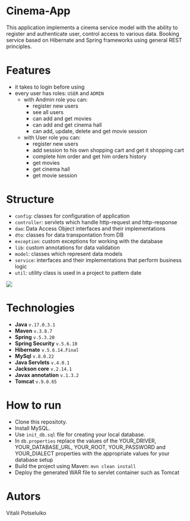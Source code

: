 ﻿# Cinema-App
This application implements a cinema service model with the ability to register and authenticate user, control access to various data. Booking service based on Hibernate and Spring frameworks using general REST principles.

# Features
- it takes to login before using
- every user has roles: `USER` and `ADMIN`
  - with Andmin role you can:
      - register new users
      - see all users
      - can add and get movies
      - can add and get cinema hall
      - can add, update, delete and get movie session
  - with User role you can:
      - register new users
      - add session to his own shopping cart and get it shopping cart
      - complete him order and get him orders history
      - get movies
      - get cinema hall
      - get movie session
# Structure
- `config`: classes for configuration of application
- `controller`: servlets which handle http-request and http-response
- `dao`: Data Access Object interfaces and their implementations
- `dto`: classes for data transpontation from DB
- `exception`: custom exceptions for working with the database
- `lib`: custom annotations for data validation
- `model`: classes which represent data models
- `service`: interfaces and their implementations that perform business logic
- `util`: utility class is used in a project to pattern date

![](https://github.com/VitaliiPotseluiko/hibernate-shopping-cart-hw/blob/master/Hibernate_Cinema_Uml.png)

# Technologies
- **Java** `v.17.0.3.1`
- **Maven** `v.3.8.7`
- **Spring** `v.5.3.20`
- **Spring Security** `v.5.6.10`
- **Hibernate** `v.5.6.14.Final`
- **MySql** `v.8.0.22`
- **Java Servlets** `v.4.0.1`
- **Jackson core** `v.2.14.1`
- **Javax annotation** `v.1.3.2`
- **Tomcat** `v.9.0.65`
# How to run
- Clone this repositoty.
- Install MySQL.
- Use `init_db.sql` file for creating your local database.
- In `db.properties` replace the values of the YOUR_DRIVER, YOUR_DATABASE_URL, YOUR_ROOT, YOUR_PASSWORD and YOUR_DIALECT properties with the appropriate values for your database setup
- Build the project using Maven: `mvn clean install`
- Deploy the generated WAR file to servlet container such as Tomcat
# Autors
Vitalii Potseluiko
